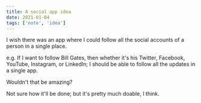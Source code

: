 ```yaml
---
title: A social app idea
date: 2021-01-04
tags: ['note', 'idea']
---
```


I wish there was an app where I could follow all the social accounts of a person in a single place.

e.g. If I want to follow Bill Gates, then whether it's his Twitter, Facebook, YouTube, Instagram, or LinkedIn; I should be able to follow all the updates in a single app.

Wouldn't that be amazing?

Not sure how it'll be done; but it's pretty much doable, I think.